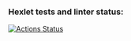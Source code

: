 ### Hexlet tests and linter status:
[![Actions Status](https://github.com/darya-strekalovskaya/java-project-71/workflows/hexlet-check/badge.svg)](https://github.com/darya-strekalovskaya/java-project-71/actions)